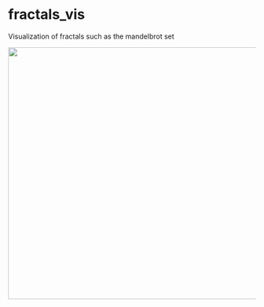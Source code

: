 # fractals_vis
Visualization of fractals such as the mandelbrot set

<img src="./Mandelbrot Meditation.jpg.jpg" width="512">
